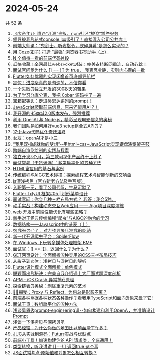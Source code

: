# 2024-05-24

共 52 条

<!-- BEGIN JUEJIN -->
<!-- 最后更新时间 2024-05-24 02:01:16 +0800 -->
1. [《庆余年2》遭遇“开源”盗版，npm社区“被迫”暂停服务](https://juejin.cn/post/7371074808149917750)
1. [领导被我的花式console.log吸引了！直接写入公司公共库！](https://juejin.cn/post/7371716384847364147)
1. [前端大师课：“鬼剑士，听我指令，砍碎屏幕”是怎么实现的？](https://juejin.cn/post/7371423076661542952)
1. [用 Coze(扣子) 打造 "最强" 浏览器书签助手（上）](https://juejin.cn/post/7369868541933338639)
1. [N 个值得一看的前端代码片段](https://juejin.cn/post/7371312967781777418)
1. [赶快收藏！全网最佳websocket封装：完美支持断网重连、自动心跳！](https://juejin.cn/post/7371365854012276747)
1. [面试官问我为什么 [] == ![] 为 true， 我表面冷静，实则内心慌的一批](https://juejin.cn/post/7371312966364332042)
1. [Flutter如何优雅的实现闲鱼首页底部导航栏](https://juejin.cn/post/7370357521897390092)
1. [震惊！进度条真的是匀速的，不信你看](https://juejin.cn/post/7370682158103347238)
1. [一个失败的独立开发的300多天的苦果](https://juejin.cn/post/7371638121279848499)
1. [为了学习分库分表，我把 Cobar 源码抄了一遍](https://juejin.cn/post/7370993837303283750)
1. [宝箱配钥匙：走进吴恩达系列的prompt！](https://juejin.cn/post/7371424635895103528)
1. [JavaScript爬取前端信息，原来还能用AI？！](https://juejin.cn/post/7370994785656176667)
1. [我开源的H5商城2.0版本发布，强烈推荐](https://juejin.cn/post/7370713457454956571)
1. [利用 OpenAI 与 Node.js，精彩呈现电影信息的奥秘](https://juejin.cn/post/7370923547739373605)
1. [我们团队是如何用好vue3 setup组合式API的？](https://juejin.cn/post/7371253542245105698)
1. [17个Java代码优化奇技淫巧](https://juejin.cn/post/7371011013432000550)
1. [女友：openAI才是小三](https://juejin.cn/post/7371424635894759464)
1. [“我用双指成就你的梦想”--用html+css+JavaScript实现键盘演奏架子鼓](https://juejin.cn/post/7370682158103756838)
1. [跨端自渲染绘制的实践与探索](https://juejin.cn/post/7371011013430968358)
1. [独立开发3个月，第三款可视化产品终于上线了](https://juejin.cn/post/7371698970974437403)
1. [面试常考（干货满满）：数字扁平化的五种方法](https://juejin.cn/post/7371053962069213196)
1. [HTML富应用的基石与案例](https://juejin.cn/post/7370923547738898469)
1. [传统编程与AIGC艺术碰撞：探索编程艺术与智能创新的交响曲](https://juejin.cn/post/7370682158104494118)
1. [js深浅拷贝（官方新老方法及手写版）](https://juejin.cn/post/7371292724287225908)
1. [入职第一天，看了公司代码，牛马沉默了](https://juejin.cn/post/7371986999164928010)
1. [Flutter TolyUI 框架#05 | 树形菜单设计](https://juejin.cn/post/7371318721904672794)
1. [面试官问：你会几种三栏布局方式？ 我答：我会5种。](https://juejin.cn/post/7371720794977697833)
1. [动手实战！构建动态交互Web应用 —— Ajax项目深度演练](https://juejin.cn/post/7370993837303709734)
1. [web 开发中前端性能优化有哪些策略？](https://juejin.cn/post/7371279849245179954)
1. [新手对于经典传统编程“爬虫”与AIGC的融合的学习](https://juejin.cn/post/7371000336683515954)
1. [数据结构——Javascript中的链表（上）](https://juejin.cn/post/7371720794977665065)
1. [😰我被恐吓了，对方扬言要压测我的网站](https://juejin.cn/post/7371761447696121866)
1. [新一代开源爬虫平台：SpiderFlow](https://juejin.cn/post/7371019286372319247)
1. [在 Windows 下玩转多媒体处理框架 BMF](https://juejin.cn/post/7371640570421755913)
1. [面试官：[] == ![]，返回什么？为什么？](https://juejin.cn/post/7371013983367987234)
1. [GET网页设计：全面解析五种实用的CSS三栏布局技巧](https://juejin.cn/post/7371641316113907748)
1. [从影子到实体：浅拷贝与深拷贝的解析](https://juejin.cn/post/7371358964547682319)
1. [Flutter设计模式全面解析：单例模式](https://juejin.cn/post/7371297065740206107)
1. [脱颖而出的秘诀：完美自我介绍遇上大厂面试题深度剖析](https://juejin.cn/post/7370993837303660582)
1. [APM - iOS Crash 异常捕获原理](https://juejin.cn/post/7370526031700377652)
1. [探索链表的奥秘：删除重复元素的艺术](https://juejin.cn/post/7371687884792233994)
1. [🍉🍉揭秘：Proxy 与 Reflect，为何总是形影不离？](https://juejin.cn/post/7371000326130925618)
1. [前端各种单据各种状态各种操作？看我用TypeScript和面向对象来盘了它!](https://juejin.cn/post/7370925894662193204)
1. [面试干货：数组扁平化的五种方法](https://juejin.cn/post/7371687884792168458)
1. [浅谈吴恩达prompt-engineering课--如何构建和利用OpenAI，并准确设计Prompt](https://juejin.cn/post/7371373024241565715)
1. [浅谈一下浅拷贝与深拷贝吧](https://juejin.cn/post/7371716394301620262)
1. [产品经理：为什么你做的地图比以前丝滑了许多？](https://juejin.cn/post/7371633297153687606)
1. [JUC从实战到源码：Future实战与优缺点](https://juejin.cn/post/7371295699268681791)
1. [前端小工具！加速构建你的 API 请求类，全端通用！](https://juejin.cn/post/7371479502456963106)
1. [类型转换，听我讲讲 []==![] 返回true 这个事](https://juejin.cn/post/7371000326130106418)
1. [JS面试常考点:原始值和对象怎么相互转换？](https://juejin.cn/post/7370993837303365670)
<!-- END JUEJIN -->